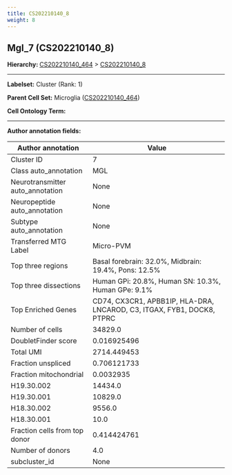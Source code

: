 ```yaml
---
title: CS202210140_8
weight: 8
---
```

## Mgl_7 (CS202210140_8)
<b>Hierarchy: </b>
[CS202210140_464](https://purl.brain-bican.org/taxonomy/CS202210140#CS202210140_464) >
[CS202210140_8](https://purl.brain-bican.org/taxonomy/CS202210140#CS202210140_8)

---


**Labelset:** Cluster (Rank: 1)

**Parent Cell Set:** Microglia ([CS202210140_464](https://purl.brain-bican.org/taxonomy/CS202210140#CS202210140_464))



**Cell Ontology Term:** 

[MARKER GENES.]: #


---

[TRANSFERRED ANNOTATIONS.]: #


[AUTHOR ANNOTATION FIELDS.]: #


**Author annotation fields:**

| Author annotation | Value |
|-------------------|-------|
|Cluster ID|7|
|Class auto_annotation|MGL|
|Neurotransmitter auto_annotation|None|
|Neuropeptide auto_annotation|None|
|Subtype auto_annotation|None|
|Transferred MTG Label|Micro-PVM|
|Top three regions|Basal forebrain: 32.0%, Midbrain: 19.4%, Pons: 12.5%|
|Top three dissections|Human GPi: 20.8%, Human SN: 10.3%, Human GPe: 9.1%|
|Top Enriched Genes|CD74, CX3CR1, APBB1IP, HLA-DRA, LNCAROD, C3, ITGAX, FYB1, DOCK8, PTPRC|
|Number of cells|34829.0|
|DoubletFinder score|0.016925496|
|Total UMI|2714.449453|
|Fraction unspliced|0.706121733|
|Fraction mitochondrial|0.0032935|
|H19.30.002|14434.0|
|H19.30.001|10829.0|
|H18.30.002|9556.0|
|H18.30.001|10.0|
|Fraction cells from top donor|0.414424761|
|Number of donors|4.0|
|subcluster_id|None|
